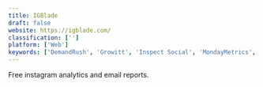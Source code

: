 ```yaml
---
title: IGBlade
draft: false 
website: https://igblade.com/
classification: ['']
platform: ['Web']
keywords: ['DemandRush', 'Growitt', 'Inspect Social', 'MondayMetrics', 'One Metric', 'OwlStat', 'Picky', 'Shout', 'SocialTracker', 'StatFlux']
---
```

Free instagram analytics and email reports.